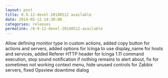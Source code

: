 ```yaml
---
layout: post
title: 0.9.12-devel-20140512 available
date: 2014-05-12 14:30:00
categories: releases
permalink: /0-9-12-devel-20140512-available
---
```


Allow defining monitor type in custom actions, added copy button for actions and servers, added options for Icinga to use display_name for hosts and services, added Referer HTTP header for Icinga 1.11 command execution, stop sound notification if nothing remains to alert about, fix for sometimes not working context menu, hide unused controls for Zabbix servers, fixed Opsview downtime dialog


